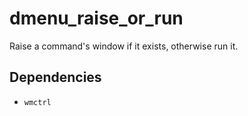 # dmenu_raise_or_run

Raise a command's window if it exists, otherwise run it.

## Dependencies

* `wmctrl`
